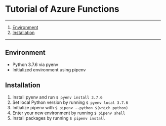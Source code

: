 # Tutorial of Azure Functions

---

1. [Environment](#environment)
1. [Installation](#installation)

---

## Environment

- Python 3.7.6 via pyenv
- Initialized environment using pipenv

## Installation

1. Install pyenv and run `$ pyenv install 3.7.6`
1. Set local Python version by running `$ pyenv local 3.7.6`
1. Initialize pipenv with `$ pipenv --python $(which python)`
1. Enter your new environment by running `$ pipenv shell`
1. Install packages by running `$ pipenv install`

